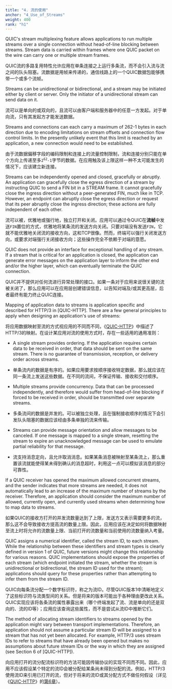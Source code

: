 ```yaml
---
title: "4. 流的使用"
anchor: "4_Use_of_Streams"
weight: 400
rank: "h1"
---
```


QUIC's stream multiplexing feature allows applications to run multiple streams over a single connection without head-of-line blocking between streams. Stream data is carried within frames where one QUIC packet on the wire can carry one or multiple stream frames.

QUIC流的多路复用特性允许应用在单条连接之上运行多条流，而不会引入流与流之间的队头阻塞。流数据是用帧来传递的，通信线路上的一个QUIC数据包能够携带一个或多个流帧。

Streams can be unidirectional or bidirectional, and a stream may be initiated either by client or server. Only the initiator of a unidirectional stream can send data on it.

流可以是单向的或双向的，且流可以由客户端和服务器中的任意一方发起。对于单向流，只有其发起方才能发送数据。

Streams and connections can each carry a maximum of 262-1 bytes in each direction due to encoding limitations on stream offsets and connection flow control limits. In the presently unlikely event that this limit is reached by an application, a new connection would need to be established.

由于流数据偏移字段的编码限制和连接上的流量控制限制，流和连接分别只能在单个方向上传递至多<code>2<sup>62</sup>-1</code>字节的数据。在应用触及该上限这样一种不太可能发生的情况下，应该建立新连接。

Streams can be independently opened and closed, gracefully or abruptly. An application can gracefully close the egress direction of a stream by instructing QUIC to send a FIN bit in a STREAM frame. It cannot gracefully close the ingress direction without a peer-generated FIN, much like in TCP. However, an endpoint can abruptly close the egress direction or request that its peer abruptly close the ingress direction; these actions are fully independent of each other.

流可以被，优雅地或强行地，独立打开和关闭。应用可以通过令QUIC在**流帧**中发送`FIN`置位的方式，优雅地将某条流的发送方向关闭。只要对端没有发送`FIN`，它就不能优雅地关闭流的接收方向，这和TCP很像。然而，终端可以强行关闭发送方向，或要求对端强行关闭接收方向；这些操作完全不依赖于对端的意愿。

QUIC does not provide an interface for exceptional handling of any stream. If a stream that is critical for an application is closed, the application can generate error messages on the application layer to inform the other end and/or the higher layer, which can eventually terminate the QUIC connection.

QUIC并不提供对任何流进行异常处理的接口。如果一条对于应用来说很关键的流被关闭了，那么应用可以在应用层创建错误信息，以告知对端及/或其更高层，后者最终有能力终止QUIC连接。

Mapping of application data to streams is application specific and described for HTTP/3 in [QUIC-HTTP]. There are a few general principles to apply when designing an application's use of streams:

将应用数据映射至流的方式视应用的不同而不同，《[QUIC-HTTP](../RFC9114_Chinese_Simplified)》中描述了HTTP/3的映射。在设计某应用对流的使用方式时，存在一些适用的通用准则：

* A single stream provides ordering. If the application requires certain data to be received in order, that data should be sent on the same stream. There is no guarantee of transmission, reception, or delivery order across streams.

* 单条流内的数据是有序的。如果应用要求按顺序接收特定数据，那么就应该在同一条流上发送这些数据。在不同的流间，不保证传输、接收和交付顺序。

* Multiple streams provide concurrency. Data that can be processed independently, and therefore would suffer from head-of-line blocking if forced to be received in order, should be transmitted over separate streams.

* 多条流间的数据是并发的。可以被独立处理，且在强制接收顺序的情况下会引发队头阻塞的数据应该经由多条单独的流来传输。

* Streams can provide message orientation and allow messages to be canceled. If one message is mapped to a single stream, resetting the stream to expire an unacknowledged message can be used to emulate partial reliability for that message.

* 流支持消息定向，且允许取消消息。如果某条消息被映射至某条流上，那么重置该流就能使得某未得到确认的消息超时，利用这一点可以模拟该消息的部分可靠性。

If a QUIC receiver has opened the maximum allowed concurrent streams, and the sender indicates that more streams are needed, it does not automatically lead to an increase of the maximum number of streams by the receiver. Therefore, an application should consider the maximum number of allowed, currently open, and currently used streams when determining how to map data to streams.

如果QUIC的接收方打开的并发流数量达到了上限，发送方又表示需要更多的流，那么这不会导致接收方提高流的数量上限。因此，应用应该在决定如何将数据映射至流上时将允许的流数量上限、当前打开的流数量和当前使用的流数量纳入考量。

QUIC assigns a numerical identifier, called the stream ID, to each stream. While the relationship between these identifiers and stream types is clearly defined in version 1 of QUIC, future versions might change this relationship for various reasons. QUIC implementations should expose the properties of each stream (which endpoint initiated the stream, whether the stream is unidirectional or bidirectional, the stream ID used for the stream); applications should query for these properties rather than attempting to infer them from the stream ID.

QUIC向每条流分配一个数字标识符，称之为流ID。尽管QUIC版本1中清晰地定义了这些标识符与流类型间的关系。但是将来的版本可能出于各种理由更改此关系。QUIC实现应该将各条流的属性暴露出来（哪个终端发起了流、流是单向的还是双向的、流的ID等）；应用应该查询这些属性，而不是尝试从流ID中推断它们。

The method of allocating stream identifiers to streams opened by the application might vary between transport implementations. Therefore, an application should not assume a particular stream ID will be assigned to a stream that has not yet been allocated. For example, HTTP/3 uses stream IDs to refer to streams that have already been opened but makes no assumptions about future stream IDs or the way in which they are assigned (see Section 6 of [QUIC-HTTP]).

向应用打开的流分配流标识符的方法可能因传输协议的实现不同而不同。因此，应用不应该假设某个特定的流ID会被分配给某条尚未得到分配的流。例如，HTTP/3使用流ID来引用已打开的流，但对于将来的流ID或其分配方式不做任何假设（详见《[QUIC-HTTP](../RFC9114_Chinese_Simplified)》的[第6章](../RFC9114_Chinese_Simplified/#6_Stream_Mapping_and_Usage)）。
